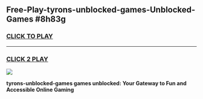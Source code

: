 
## Free-Play-tyrons-unblocked-games-Unblocked-Games #8h83g
<h3>
<a href="https://news.freeplayer.one?title=tyrons-unblocked-games&ref=8M">CLICK TO PLAY</a></h3>
<hr>

<h3>
<a href="https://news.freeplayer.one?title=tyrons-unblocked-games&ref=8M">CLICK 2 PLAY</a>
  
</h3>

<a href="https://news.freeplayer.one?title=tyrons-unblocked-games&ref=8M"><img src="https://clearcache.store/games.png"></a>


**tyrons-unblocked-games games unblocked: Your Gateway to Fun and Accessible Online Gaming**
